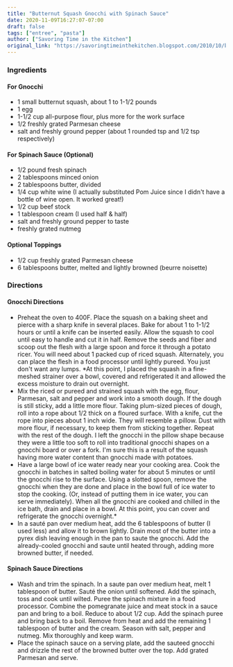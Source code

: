 ```yaml
---
title: "Butternut Squash Gnocchi with Spinach Sauce"
date: 2020-11-09T16:27:07-07:00
draft: false
tags: ["entree", "pasta"]
author: ["Savoring Time in the Kitchen"]
original_link: "https://savoringtimeinthekitchen.blogspot.com/2010/10/butternut-squash-gnocchi-with-spinach.html"
---
```


### Ingredients

#### For Gnocchi

- 1 small butternut squash, about 1 to 1-1/2 pounds
- 1 egg
- 1-1/2 cup all-purpose flour, plus more for the work surface
- 1/2 freshly grated Parmesan cheese
- salt and freshly ground pepper (about 1 rounded tsp and 1/2 tsp respectively)

#### For Spinach Sauce (Optional)

- 1/2 pound fresh spinach
- 2 tablespoons minced onion
- 2 tablespoons butter, divided
- 1/4 cup white wine (I actually substituted Pom Juice since I didn't have a bottle of wine open. It worked great!)
- 1/2 cup beef stock
- 1 tablespoon cream (I used half & half)
- salt and freshly ground pepper to taste
- freshly grated nutmeg

#### Optional Toppings

- 1/2 cup freshly grated Parmesan cheese
- 6 tablespoons butter, melted and lightly browned (beurre noisette)

### Directions

#### Gnocchi Directions

- Preheat the oven to 400F. Place the squash on a baking sheet and pierce with a sharp knife in several places. Bake for about 1 to 1-1/2 hours or until a knife can be inserted easily. Allow the squash to cool until easy to handle and cut it in half. Remove the seeds and fiber and scoop out the flesh with a large spoon and force it through a potato ricer. You will need about 1 packed cup of riced squash. Alternately, you can place the flesh in a food processor until lightly pureed. You just don't want any lumps. *At this point, I placed the squash in a fine-meshed strainer over a bowl, covered and refrigerated it and allowed the excess moisture to drain out overnight.
- Mix the riced or pureed and strained squash with the egg, flour, Parmesan, salt and pepper and work into a smooth dough. If the dough is still sticky, add a little more flour. Taking plum-sized pieces of dough, roll into a rope about 1/2 thick on a floured surface. With a knife, cut the rope into pieces about 1 inch wide. They will resemble a pillow. Dust with more flour, if necessary, to keep them from sticking together. Repeat with the rest of the dough. I left the gnocchi in the pillow shape because they were a little too soft to roll into traditional gnocchi shapes on a gnocchi board or over a fork. I'm sure this is a result of the squash having more water content than gnocchi made with potatoes.
- Have a large bowl of ice water ready near your cooking area. Cook the gnocchi in batches in salted boiling water for about 5 minutes or until the gnocchi rise to the surface. Using a slotted spoon, remove the gnocchi when they are done and place in the bowl full of ice water to stop the cooking. (Or, instead of putting them in ice water, you can serve immediately). When all the gnocchi are cooked and chilled in the ice bath, drain and place in a bowl. At this point, you can cover and refrigerate the gnocchi overnight.*
- In a sauté pan over medium heat, add the 6 tablespoons of butter (I used less) and allow it to brown lightly. Drain most of the butter into a pyrex dish leaving enough in the pan to saute the gnocchi. Add the already-cooled gnocchi and saute until heated through, adding more browned butter, if needed.

#### Spinach Sauce Directions 

- Wash and trim the spinach. In a saute pan over medium heat, melt 1 tablespoon of butter. Sauté the onion until softened. Add the spinach, toss and cook until wilted. Puree the spinach mixture in a food processor. Combine the pomegranate juice and meat stock in a sauce pan and bring to a boil. Reduce to about 1/2 cup. Add the spinach puree and bring back to a boil. Remove from heat and add the remaining 1 tablespoon of butter and the cream. Season with salt, pepper and nutmeg. Mix thoroughly and keep warm.
- Place the spinach sauce on a serving plate, add the sauteed gnocchi and drizzle the rest of the browned butter over the top. Add grated Parmesan and serve.